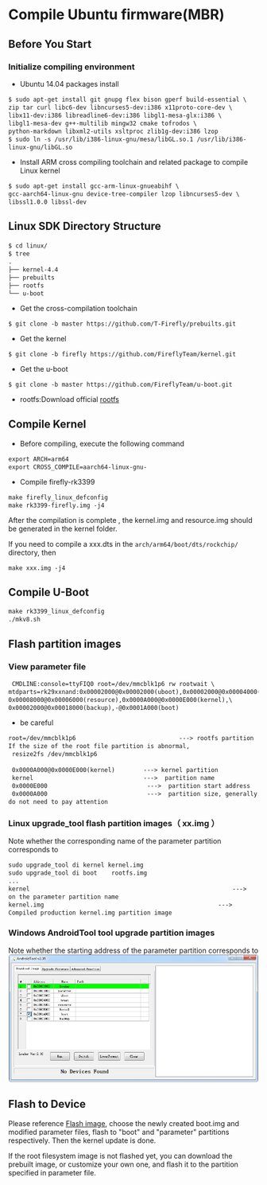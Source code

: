 # Compile Ubuntu firmware(MBR)
## Before You Start
### Initialize compiling environment
* Ubuntu 14.04 packages install
```
$ sudo apt-get install git gnupg flex bison gperf build-essential \
zip tar curl libc6-dev libncurses5-dev:i386 x11proto-core-dev \
libx11-dev:i386 libreadline6-dev:i386 libgl1-mesa-glx:i386 \
libgl1-mesa-dev g++-multilib mingw32 cmake tofrodos \
python-markdown libxml2-utils xsltproc zlib1g-dev:i386 lzop
$ sudo ln -s /usr/lib/i386-linux-gnu/mesa/libGL.so.1 /usr/lib/i386-linux-gnu/libGL.so
```
* Install ARM cross compiling toolchain and related package to compile Linux kernel
```
$ sudo apt-get install gcc-arm-linux-gnueabihf \
gcc-aarch64-linux-gnu device-tree-compiler lzop libncurses5-dev \
libssl1.0.0 libssl-dev
```

## Linux SDK Directory Structure
```
$ cd linux/
$ tree
.
├── kernel-4.4
├── prebuilts
├── rootfs
└── u-boot
```
* Get the cross-compilation toolchain
```
$ git clone -b master https://github.com/T-Firefly/prebuilts.git
```
* Get the kernel
```
$ git clone -b firefly https://github.com/FireflyTeam/kernel.git
```
* Get the u-boot
```
$ git clone -b master https://github.com/FireflyTeam/u-boot.git
```
* rootfs:Download official [rootfs](http://en.t-firefly.com/doc/download/page/id/3.html#other_117)

## Compile Kernel
* Before compiling, execute the following command
```
export ARCH=arm64
export CROSS_COMPILE=aarch64-linux-gnu-
```
* Compile firefly-rk3399
```
make firefly_linux_defconfig
make rk3399-firefly.img -j4
```
After the compilation is complete , the kernel.img and resource.img should be generated in the kernel folder.  

If you need to compile a xxx.dts in the `arch/arm64/boot/dts/rockchip/` directory, then
```
make xxx.img -j4
```

## Compile U-Boot
```
make rk3399_linux_defconfig
./mkv8.sh
```
## Flash partition images
### View parameter file
```
 CMDLINE:console=ttyFIQ0 root=/dev/mmcblk1p6 rw rootwait \
mtdparts=rk29xxnand:0x00002000@0x00002000(uboot),0x00002000@0x00004000(trust),\
0x00008000@0x00006000(resource),0x0000A000@0x0000E000(kernel),\
0x00002000@0x00018000(backup),-@0x0001A000(boot)
```
* be careful
```
root=/dev/mmcblk1p6                             ---> rootfs partition
If the size of the root file partition is abnormal,
 resize2fs /dev/mmcblk1p6
 
 0x0000A000@0x0000E000(kernel)        ---> kernel partition
 kernel                               --->  partition name
 0x0000E000                            --->  partition start address
 0x0000A000                            --->  partition size, generally do not need to pay attention
```

### Linux upgrade_tool flash partition images（ xx.img ）
Note whether the corresponding name of the parameter partition corresponds to
```
sudo upgrade_tool di kernel kernel.img
sudo upgrade_tool di boot    rootfs.img
...
kernel                                                         --->  on the parameter partition name
kernel.img                                                 --->  Compiled production kernel.img partition image
```
### Windows AndroidTool tool upgrade partition images
Note whether the starting address of the parameter partition corresponds to
![](img/linux_compile_mbr.png)
## Flash to Device
Please reference [Flash image](flash-image.html), choose the newly created boot.img and modified parameter files, flash to "boot" and "parameter" partitions respectively. Then the kernel update is done.  

If the root filesystem image is not flashed yet, you can download the prebuilt image, or customize your own one, and flash it to the partition specified in parameter file.

